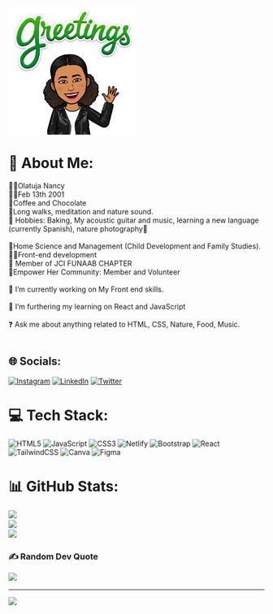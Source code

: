 <img src="https://github.com/moni-nancy/moni-nancy/blob/main/greetings.png" height= "25%" width= "50%" align="center">


# 💫 About Me:
🌺👑Olatuja Nancy<br>👶🏽Feb 13th 2001<br>💖Coffee and Chocolate<br>💖Long walks, meditation and nature sound.<br>💖 Hobbies: Baking, My acoustic guitar and music, learning a new language (currently Spanish), nature photography🥰<br><br>🏫Home Science and Management (Child Development and Family Studies).<br>👩‍💻Front-end development<br>🏫 Member of JCI FUNAAB CHAPTER<br>🏫Empower Her Community: Member and Volunteer<br><br>🔭 I’m currently working on My Front end skills.<br><br>🌱 I’m furthering my learning on React and JavaScript<br><br>❓ Ask me about anything related to HTML, CSS, Nature, Food, Music.<br><br>


## 🌐 Socials:
[![Instagram](https://img.shields.io/badge/Instagram-%23E4405F.svg?logo=Instagram&logoColor=white)](https://instagram.com/https://www.instagram.com/nancy_olatuja/) [![LinkedIn](https://img.shields.io/badge/LinkedIn-%230077B5.svg?logo=linkedin&logoColor=white)](https://linkedin.com/in/www.linkedin.com/in/olatuja-nancy) [![Twitter](https://img.shields.io/badge/Twitter-%231DA1F2.svg?logo=Twitter&logoColor=white)](https://twitter.com/https://www.twitter.com/Nancy_Olatuja/) 

# 💻 Tech Stack:
![HTML5](https://img.shields.io/badge/html5-%23E34F26.svg?style=for-the-badge&logo=html5&logoColor=white) ![JavaScript](https://img.shields.io/badge/javascript-%23323330.svg?style=for-the-badge&logo=javascript&logoColor=%23F7DF1E) ![CSS3](https://img.shields.io/badge/css3-%231572B6.svg?style=for-the-badge&logo=css3&logoColor=white) ![Netlify](https://img.shields.io/badge/netlify-%23000000.svg?style=for-the-badge&logo=netlify&logoColor=#00C7B7) ![Bootstrap](https://img.shields.io/badge/bootstrap-%23563D7C.svg?style=for-the-badge&logo=bootstrap&logoColor=white) ![React](https://img.shields.io/badge/react-%2320232a.svg?style=for-the-badge&logo=react&logoColor=%2361DAFB) ![TailwindCSS](https://img.shields.io/badge/tailwindcss-%2338B2AC.svg?style=for-the-badge&logo=tailwind-css&logoColor=white) ![Canva](https://img.shields.io/badge/Canva-%2300C4CC.svg?style=for-the-badge&logo=Canva&logoColor=white) 	![Figma](https://img.shields.io/badge/figma-%23F24E1E.svg?style=for-the-badge&logo=figma&logoColor=white)

# 📊 GitHub Stats:
![](https://github-readme-stats.vercel.app/api?username=moni-nancy&theme=jolly&hide_border=false&include_all_commits=true&count_private=true)<br/>
![](https://github-readme-streak-stats.herokuapp.com/?user=moni-nancy&theme=jolly&hide_border=false)<br/>
![](https://github-readme-stats.vercel.app/api/top-langs/?username=moni-nancy&theme=jolly&hide_border=false&include_all_commits=true&count_private=true&layout=compact)

### ✍️ Random Dev Quote
![](https://quotes-github-readme.vercel.app/api?type=horizontal&theme=tokyonight)

---
[![](https://visitcount.itsvg.in/api?id=moni-nancy&icon=2&color=5)](https://visitcount.itsvg.in)
